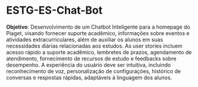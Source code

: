 # ESTG-ES-Chat-Bot

**Objetivo**: Desenvolvimento de um Chatbot Inteligente para a homepage do Piaget, visando fornecer suporte acadêmico, informações sobre eventos e atividades extracurriculares, além de auxiliar os alunos em suas necessidades diárias relacionadas aos estudos. As user stories incluem acesso rápido a suporte acadêmico, lembretes de prazos, agendamento de atendimento, fornecimento de recursos de estudo e feedbacks sobre desempenho. A experiência do usuário deve ser intuitiva, incluindo reconhecimento de voz, personalização de configurações, histórico de conversas e respostas rápidas, adaptáveis à linguagem dos alunos.

